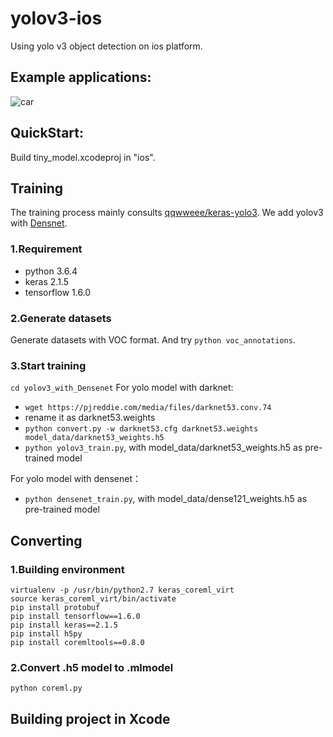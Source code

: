 # yolov3-ios
Using yolo v3 object detection on ios platform.

## Example applications:
![car](https://raw.githubusercontent.com/Mrlawrance/yolov3-ios/master/imgfolder/car.jpeg)

## QuickStart:
Build tiny_model.xcodeproj in "ios".

## Training
The training process mainly consults [qqwweee/keras-yolo3](https://github.com/qqwweee/keras-yolo3). We add yolov3 with [Densnet](https://arxiv.org/pdf/1608.06993.pdf).

### 1.Requirement
* python 3.6.4
* keras 2.1.5
* tensorflow 1.6.0

### 2.Generate datasets
Generate datasets with VOC format. And try ```python voc_annotations```.

### 3.Start training
```cd yolov3_with_Densenet```
For yolo model with darknet:
* ```wget https://pjreddie.com/media/files/darknet53.conv.74```
* rename it as darknet53.weights
* ```python convert.py -w darknet53.cfg darknet53.weights model_data/darknet53_weights.h5```
* ```python yolov3_train.py```, with model_data/darknet53_weights.h5 as pre-trained model

For yolo model with densenet：
* ```python densenet_train.py```, with model_data/dense121_weights.h5 as pre-trained model

## Converting
### 1.Building environment
```
virtualenv -p /usr/bin/python2.7 keras_coreml_virt
source keras_coreml_virt/bin/activate
pip install protobuf
pip install tensorflow==1.6.0
pip install keras==2.1.5
pip install h5py
pip install coremltools==0.8.0
```

### 2.Convert .h5 model to .mlmodel
```python coreml.py```

## Building project in Xcode
